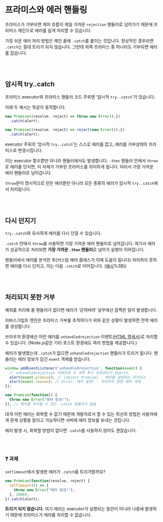 # 프라미스와 에러 핸들링

프라미스가 거부되면 제어 흐름이 제일 가까운 `rejection` 핸들러로 넘어가기 때문에 프라미스 체인으로 에러를 쉽게 처리할 수 있습니다.

가장 쉬운 에러 처리 방법은 체인 끝에 `.catch`를 붙이는 것입니다. 
정상적인 경우라면 `.catch`는 절대 트리거 되지 않습니다. 그런데 위쪽 프라미스 중 하나라도 거부되면 에러를 잡습니다.

<br><br>

## 암시적 try..catch

프라미스 executor와 프라미스 핸들러 코드 주위엔 '암시적 `try..catch`'가 있습니다.

아래 두 예시는 똑같이 동작합니다.

```js
new Promise((resolve, reject) => throw new Error();})
  .catch(alert);
  
new Promise((resolve, reject) => reject(new Error());})
  .catch(alert);
```

executor 주위의 '암시적 `try..catch`'는 스스로 에러를 잡고, 에러를 거부상태의 프라미스로 변경시킵니다.

이는 executor 함수뿐만 아니라 핸들러에서도 발생합니다.
`.then` 핸들러 안에서 `throw`로 에러를 던지면, 이 자체가 거부된 프라미스를 의미하게 됩니다.
따라서 가장 가까운 에러 핸들러로 넘어갑니다.

`throw`문이 명시적으로 만든 에러뿐만 아니라 모든 종류의 에러가 암시적 `try..catch`에서 처리됩니다. 

<br><br>

## 다시 던지기

`try..catch`와 유사하게 에러를 다시 던질 수 있습니다.

`.catch` 안에서 `throw`를 사용하면 가장 가까운 에러 핸들러로 넘어갑니다. 
여기서 에러가 성공적으로 처리되면 **가장 가까운 `.then` 핸들러**로 넘어가 실행이 이어집니다.

핸들러에서 에러를 분석한 후(커스텀 에러 클래스가 이때 도움이 됩니다)
처리하지 못하면 에러를 다시 던지고, 이는 다음 `.catch`로 이어집니다. ([예시](https://ko.javascript.info/promise-error-handling#ref-3326:~:text=//%20%EC%8B%A4%ED%96%89%20%EC%88%9C%EC%84%9C%3A%20catch%20%2D%3E%20catch,%EA%B3%84%EC%86%8D%EB%90%A8%0A%0A%7D)%3B))

<br><br>

## 처리되지 못한 거부

예외를 처리해 줄 핸들러가 없다면 에러가 ‘갇혀버려’ 실무에선 끔찍한 일이 발생합니다.

자바스크립트 엔진은 프라미스 거부를 추적하다가 위와 같은 상황이 발생하면 전역 에러를 생성합니다. 

브라우저 환경에선 이런 에러를 `unhandledrejection` 이벤트([HTML 명세서](https://html.spec.whatwg.org/multipage/webappapis.html#unhandled-promise-rejections))로 처리할 수 있습니다.
(Node.js같은 기타 호스트 환경에도 여러 방법을 제공합니다.)

에러가 발생했는데 `.catch`가 없으면 `unhandledrejection` 핸들러가 트리거 됩니다.
핸들러는 에러 정보가 담긴 `event` 객체를 받습니다.

```js
window.addEventListener('unhandledrejection', function(event) {
  // unhandledrejection 이벤트엔 두 개의 특수 프로퍼티가 있습니다.
  alert(event.promise); // [object Promise] - 에러를 생성하는 프라미스
  alert(event.reason); // Error: 에러 발생! - 처리하지 못한 에러 객체
});

new Promise(function() {
  throw new Error("에러 발생!");
}); // 에러를 처리할 수 있는 .catch 핸들러가 없음
```

대개 이런 에러는 회복할 수 없기 때문에 개발자로서 할 수 있는 최선의 방법은 사용자에게 문제 상황을 알리고 가능하다면 서버에 에러 정보를 보내는 것입니다.

에러 발생 시, 회복할 방법이 없다면 `.catch`를 사용하지 않아도 괜찮습니다.

<br><br>

### ❓ 과제

`setTimeout`에서 발생한 에러가 `.catch`를 트리거할까요?

```js
new Promise(function(resolve, reject) {
  setTimeout(() => {
    throw new Error("에러 발생!");
  }, 1000);
}).catch(alert);
```

**트리거 되지 않습니다.** 여기 에러는 executor가 실행되는 동안이 아니라 나중에 발생하기 때문에 프라미스가 에러를 처리할 수 없습니다.
